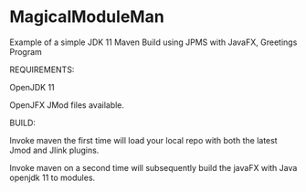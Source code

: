 # MagicalModuleMan
Example of a simple JDK 11 Maven Build using JPMS with JavaFX, Greetings Program

REQUIREMENTS:

 OpenJDK 11

 OpenJFX JMod files available.

BUILD:

Invoke maven the first time will load your local repo with both
the latest Jmod and Jlink plugins.

Invoke maven on a second time will subsequently build the javaFX 
with Java openjdk 11 to modules.
